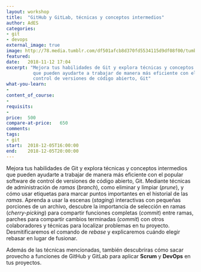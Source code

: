```yaml
---
layout: workshop
title:  "GitHub y GitLab, técnicas y conceptos intermedios"
author: AdES
categories: 
- git
- devops
external_image: true
image: http://78.media.tumblr.com/df501afcb8d370fd5534115d9df08f00/tumblr_og2pm8T4g71tomxvuo4_1280.jpg
featured: 
date:   2018-11-12 17:04
excerpt: "Mejora tus habilidades de Git y explora técnicas y conceptos intermedios
          que pueden ayudarte a trabajar de manera más eficiente con el popular software de
          control de versiones de código abierto, Git"
what-you-learn:
- 
content_of_course:
- 
requisits:
- 
price:  500
compare-at-price:   650
comments: 
tags:
- git
start:  2018-12-05T16:00:00
end:    2018-12-05T20:00:00
---
```


Mejora tus habilidades de Git y explora técnicas y conceptos intermedios
que pueden ayudarte a trabajar de manera más eficiente con el popular software de
control de versiones de código abierto, Git. Mediante técnicas de administración de
_ramas_ (_branch_), como eliminar y limpiar (_prune_), y cómo usar etiquetas para marcar
puntos importantes en el historial de las _ramas_. Aprenda a usar la escenas (_staging_)
interactivas con pequeñas porciones de un archivo, descubre la importancia de
selección en ramas (_cherry-picking_) para compartir funciones completas (_commit_) entre ramas,
parches para compartir cambios terminadas (_commit_) con otros colaboradores y técnicas
para localizar problemas en tu proyecto. Desmitificaremos el comando de _rebase_
y explicaremos cuándo elegir rebasar en lugar de fusionar.

Además de las técnicas mencionadas, también descubriras cómo sacar provecho a funciones
de GitHub y GitLab para aplicar **Scrum** y **DevOps** en tus proyectos.